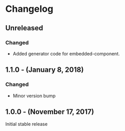 Changelog
=========

Unreleased
----------
### Changed
* Added generator code for embedded-component.

1.1.0 - (January 8, 2018)
------------------
### Changed
* Minor version bump

1.0.0 - (November 17, 2017)
------------------
Initial stable release
